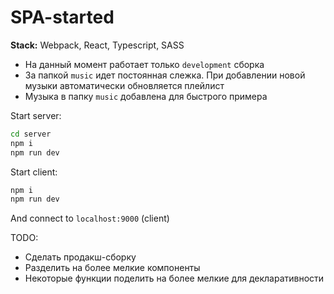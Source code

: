 # SPA-started
**Stack:** Webpack, React, Typescript, SASS

- На данный момент работает только `development` сборка
- За папкой `music` идет постоянная слежка. При добавлении новой музыки автоматически обновляется плейлист
- Музыка в папку `music` добавлена для быстрого примера

Start server:
```bash
cd server
npm i
npm run dev
```

Start client:
```bash
npm i
npm run dev
```

And connect to `localhost:9000` (client)

TODO:
- Сделать продакш-сборку
- Разделить на более мелкие компоненты
- Некоторые функции поделить на более мелкие для декларативности
